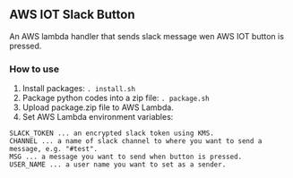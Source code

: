 ## AWS IOT Slack Button

An AWS lambda handler that sends slack message wen AWS IOT button is pressed.

### How to use

1. Install packages: `. install.sh`
1. Package python codes into a zip file: `. package.sh`
1. Upload package.zip file to AWS Lambda.
1. Set AWS Lambda environment variables:
```
SLACK_TOKEN ... an encrypted slack token using KMS.
CHANNEL ... a name of slack channel to where you want to send a message, e.g. "#test".
MSG ... a message you want to send when button is pressed.
USER_NAME ... a user name you want to set as a sender.
```
